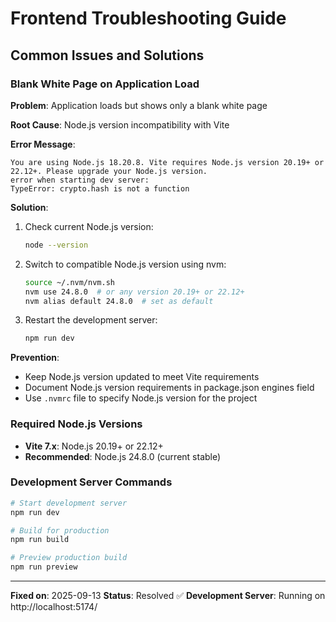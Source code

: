# Frontend Troubleshooting Guide

## Common Issues and Solutions

### Blank White Page on Application Load

**Problem**: Application loads but shows only a blank white page

**Root Cause**: Node.js version incompatibility with Vite

**Error Message**:
```
You are using Node.js 18.20.8. Vite requires Node.js version 20.19+ or 22.12+. Please upgrade your Node.js version.
error when starting dev server:
TypeError: crypto.hash is not a function
```

**Solution**:
1. Check current Node.js version:
   ```bash
   node --version
   ```

2. Switch to compatible Node.js version using nvm:
   ```bash
   source ~/.nvm/nvm.sh
   nvm use 24.8.0  # or any version 20.19+ or 22.12+
   nvm alias default 24.8.0  # set as default
   ```

3. Restart the development server:
   ```bash
   npm run dev
   ```

**Prevention**:
- Keep Node.js version updated to meet Vite requirements
- Document Node.js version requirements in package.json engines field
- Use `.nvmrc` file to specify Node.js version for the project

### Required Node.js Versions
- **Vite 7.x**: Node.js 20.19+ or 22.12+
- **Recommended**: Node.js 24.8.0 (current stable)

### Development Server Commands
```bash
# Start development server
npm run dev

# Build for production
npm run build

# Preview production build
npm run preview
```

---

**Fixed on**: 2025-09-13
**Status**: Resolved ✅
**Development Server**: Running on http://localhost:5174/